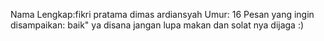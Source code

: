 Nama Lengkap:fikri pratama dimas ardiansyah
Umur: 16
Pesan yang ingin disampaikan: baik" ya disana jangan lupa makan dan solat nya dijaga :)
